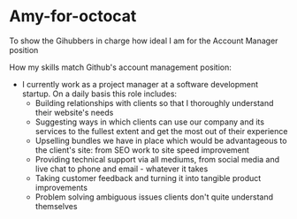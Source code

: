 Amy-for-octocat
===============

To show the Gihubbers in charge how ideal I am for the Account Manager position 

How my skills match Github's account management position: 

- I currently work as a project manager at a software development startup. On a daily basis this role includes: 
   - Building relationships with clients so that I thoroughly understand their website's needs
   - Suggesting ways in which clients can use our company and its services to the fullest extent and get the most out of their experience
   - Upselling bundles we have in place which would be advantageous to the client's site: from SEO work to site speed improvement 
  - Providing technical support via all mediums, from social media and live chat to phone and email - whatever it takes
  - Taking customer feedback and turning it into tangible product improvements 
  - Problem solving ambiguous issues clients don't quite understand themselves 
  
